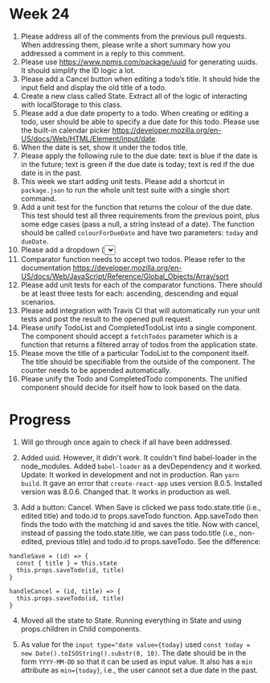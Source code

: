 # Week 24

1. Please address all of the comments from the previous pull requests. When addressing them, please write a short summary how you addressed a comment in a reply to this comment.
2. Please use https://www.npmjs.com/package/uuid for generating uuids. It should simplify the ID logic a lot.
3. Please add a Cancel button when editing a todo’s title. It should hide the input field and display the old title of a todo.
4. Create a new class called State. Extract all of the logic of interacting with localStorage to this class.
5. Please add a due date property to a todo. When creating or editing a todo, user should be able to specify a due date for this todo. Please use the built-in calendar picker https://developer.mozilla.org/en-US/docs/Web/HTML/Element/input/date.
6. When the date is set, show it under the todos title.
7. Please apply the following rule to the due date: text is blue if the date is in the future; text is green if the due date is today; text is red if the due date is in the past.
8. This week we start adding unit tests. Please add a shortcut in `package.json` to run the whole unit test suite with a single short command.
9. Add a unit test for the function that returns the colour of the due date. This test should test all three requirements from the previous point, plus some edge cases (pass a null, a string instead of a date). The function should be called `colourForDueDate` and have two parameters: `today` and `dueDate`.
10. Please add a dropdown (<select>) component for sorting the uncompleted todo list. There should be the following options: Alphabetically, By Creation Date, By Modified Date, By Due Date. The TodoList component should have a `sorter` parameter which accepts a comparator function. The `sorter` parameter should be switched with the dropdown component.
11. Comparator function needs to accept two todos. Please refer to the documentation https://developer.mozilla.org/en-US/docs/Web/JavaScript/Reference/Global_Objects/Array/sort
12. Please add unit tests for each of the comparator functions. There should be at least three tests for each: ascending, descending and equal scenarios.
13. Please add integration with Travis CI that will automatically run your unit tests and post the result to the opened pull request.
14. Please unify TodoList and CompletedTodoList into a single component. The component should accept a `fetchTodos` parameter which is a function that returns a filtered array of todos from the application state.
15. Please move the title of a particular TodoList to the component itself. The title should be specifiable from the outside of the component. The counter needs to be appended automatically.
16. Please unify the Todo and CompletedTodo components. The unified component should decide for itself how to look based on the data. 

# Progress

1. Will go through once again to check if all have been addressed. 

2. Added uuid. However, it didn't work. It couldn't find babel-loader in the node_modules. Added `babel-loader` as a devDependency and it worked.
Update: It worked in development and not in production. Ran `yarn build`. It gave an error that `create-react-app` uses version 8.0.5. Installed version was 8.0.6. Changed that. It works in production as well.  

3. Add a button: Cancel. When Save is clicked we pass todo.state.title (i.e., edited title) and todo.id to props.saveTodo function. App.saveTodo then finds the todo with the matching id and saves the title. Now with cancel, instead of passing the todo.state.title, we can pass todo.title (i.e., non-edited, previous title) and todo.id to props.saveTodo. See the difference: 

```
handleSave = (id) => {
  const { title } = this.state
  this.props.saveTodo(id, title)
}

handleCancel = (id, title) => {
  this.props.saveTodo(id, title)
}
```
4. Moved all the state to State. Running everything in State and using props.children in Child components.

5. As value for the `input type="date value={today}` used `const today = new Date().toISOString().substr(0, 10)`. The date should be in the form `YYYY-MM-DD` so that it can be used as input value. It also has a `min` attribute as `min={today}`, i.e., the user cannot set a due date in the past. 